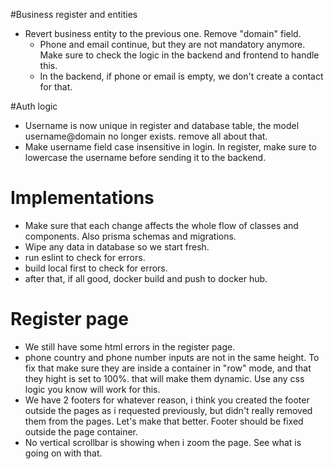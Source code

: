 #Business register and entities
- Revert business entity to the previous one. Remove "domain" field.
    - Phone and email continue, but they are not mandatory anymore. Make sure to check the logic in the backend and frontend to handle this.
    - In the backend, if phone or email is empty, we don't create a contact for that.

#Auth logic
- Username is now unique in register and database table, the model username@domain no longer exists. remove all about that.
- Make username field case insensitive in login. In register, make sure to lowercase the username before sending it to the backend.

# Implementations
- Make sure that each change affects the whole flow of classes and components. Also prisma schemas and migrations.
- Wipe any data in database so we start fresh.
- run eslint to check for errors.
- build local first to check for errors.
- after that, if all good, docker build and push to docker hub.

# Register page
- We still have some html errors in the register page. 
- phone country and phone number inputs are not in the same height. To fix that make sure they are inside a container in "row" mode, and that they hight is set to 100%. that will make them dynamic. Use any css logic you know will work for this.
- We have 2 footers for whatever reason, i think you created the footer outside the pages as i requested previously, but didn't really removed them from the pages. Let's make that better. Footer should be fixed outside the page container.
- No vertical scrollbar is showing when i zoom the page. See what is going on with that.